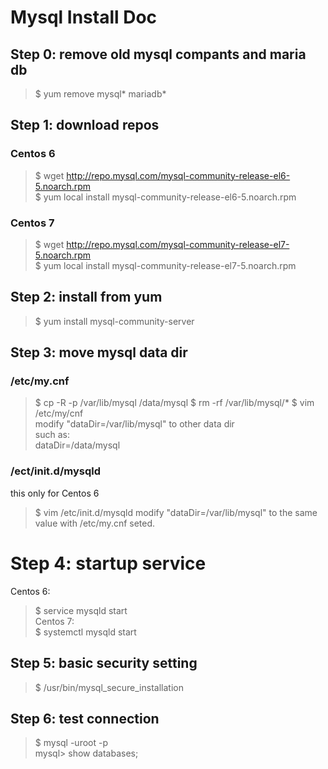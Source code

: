 # Mysql Install Doc

## Step 0: remove old mysql compants and maria db
> $ yum remove mysql* mariadb*  

## Step 1: download repos
### Centos 6
> $ wget http://repo.mysql.com/mysql-community-release-el6-5.noarch.rpm  
> $ yum local install mysql-community-release-el6-5.noarch.rpm  

### Centos 7
> $ wget http://repo.mysql.com/mysql-community-release-el7-5.noarch.rpm  
> $ yum local install mysql-community-release-el7-5.noarch.rpm  

## Step 2: install from yum
> $ yum install mysql-community-server

## Step 3: move mysql data dir
### /etc/my.cnf
> $ cp -R -p /var/lib/mysql /data/mysql
> $ rm -rf /var/lib/mysql/*
> $ vim /etc/my/cnf  
modify "dataDir=/var/lib/mysql" to other data dir  
such as:  
dataDir=/data/mysql  

### /ect/init.d/mysqld
this only for Centos 6
> $ vim /etc/init.d/mysqld
modify "dataDir=/var/lib/mysql" to the same value with /etc/my.cnf seted.

# Step 4: startup service
Centos 6:  
> $ service mysqld start  
Centos 7:  
> $ systemctl mysqld start  

## Step 5: basic security setting
> $ /usr/bin/mysql_secure_installation

## Step 6: test connection
> $ mysql -uroot -p  
> mysql> show databases;  



